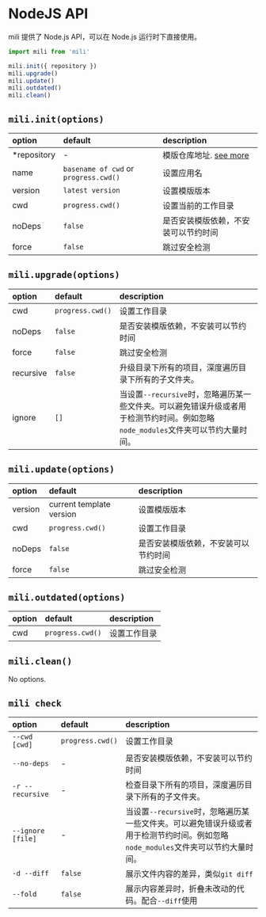 # NodeJS API

mili 提供了 Node.js API，可以在 Node.js 运行时下直接使用。


```javascript
import mili from 'mili'

mili.init({ repository })
mili.upgrade()
mili.update()
mili.outdated()
mili.clean()
```

## `mili.init(options)`

 option      | default                               | description
:------------|:--------------------------------------|:--------------
 *repository | -                                     | 模版仓库地址. [see more](./cli#repository)
 name        | `basename of cwd` or `progress.cwd()` | 设置应用名
 version     | `latest version`                      | 设置模版版本
 cwd         | `progress.cwd()`                      | 设置当前的工作目录
 noDeps      | `false`                               | 是否安装模版依赖，不安装可以节约时间
 force       | `false`                               | 跳过安全检测

## `mili.upgrade(options)`

 option     | default          | description
:-----------|:-----------------|:--------------
 cwd        | `progress.cwd()` | 设置工作目录
 noDeps     | `false`          | 是否安装模版依赖，不安装可以节约时间
 force      | `false`          | 跳过安全检测
 recursive  | `false`          | 升级目录下所有的项目，深度遍历目录下所有的子文件夹。
 ignore     | `[]`             | 当设置`--recursive`时，忽略遍历某一些文件夹。可以避免错误升级或者用于检测节约时间。例如忽略`node_modules`文件夹可以节约大量时间。

## `mili.update(options)`

 option  | default                  | description
:--------|:-------------------------|:--------------
 version | current template version | 设置模版版本
 cwd     | `progress.cwd()`         | 设置工作目录
 noDeps  | `false`                  | 是否安装模版依赖，不安装可以节约时间
 force   | `false`                  | 跳过安全检测

## `mili.outdated(options)`

 option  | default                  | description
:--------|:-------------------------|:--------------
 cwd     | `progress.cwd()`         | 设置工作目录

## `mili.clean()`

No options.

## `mili check`

 option                     | default              | description
:---------------------------|:---------------------|:--------------
 `--cwd [cwd]`              | `progress.cwd()`     | 设置工作目录
 `--no-deps`                | -                    | 是否安装模版依赖，不安装可以节约时间
 `-r --recursive`           | -                    | 检查目录下所有的项目，深度遍历目录下所有的子文件夹。
 `--ignore [file]`          | -                    | 当设置`--recursive`时，忽略遍历某一些文件夹。可以避免错误升级或者用于检测节约时间。例如忽略`node_modules`文件夹可以节约大量时间。
 `-d --diff`                | `false`              | 展示文件内容的差异，类似`git diff`
 `--fold`                   | `false`              | 展示内容差异时，折叠未改动的代码。配合`--diff`使用